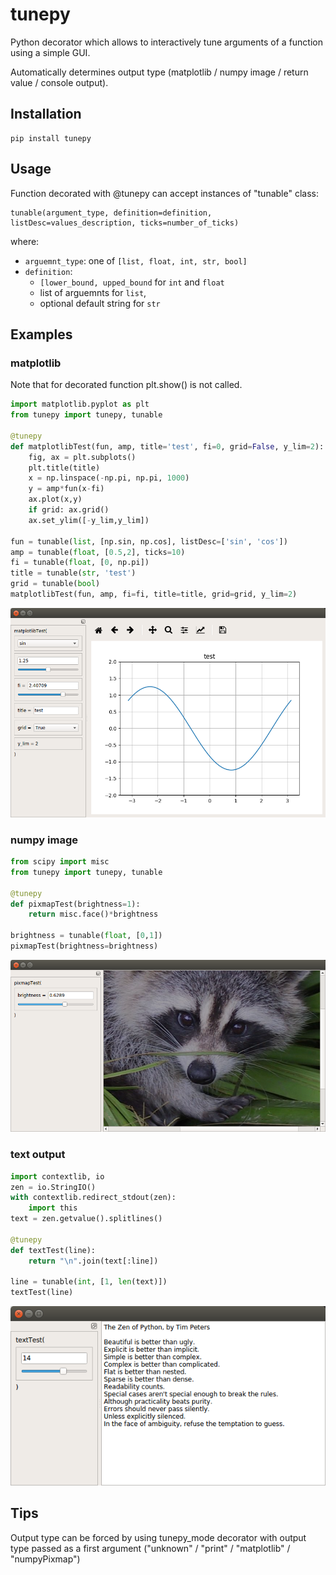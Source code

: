 # tunepy
Python decorator which allows to interactively tune arguments of a function using a simple GUI.

Automatically determines output type (matplotlib / numpy image / return value / console output).

## Installation

```
pip install tunepy
```

## Usage

Function decorated with @tunepy can accept instances of "tunable" class:

```
tunable(argument_type, definition=definition, listDesc=values_description, ticks=number_of_ticks)
```

where:

- ```arguemnt_type```: one of ```[list, float, int, str, bool]```
- ```definition```:
  - ```[lower_bound, upped_bound``` for ```int``` and ```float```
  - list of arguemnts for ```list```,
  - optional default string for ```str```

## Examples
### matplotlib

Note that for decorated function plt.show() is not called.

```python
import matplotlib.pyplot as plt
from tunepy import tunepy, tunable

@tunepy
def matplotlibTest(fun, amp, title='test', fi=0, grid=False, y_lim=2):
    fig, ax = plt.subplots()
    plt.title(title)
    x = np.linspace(-np.pi, np.pi, 1000)
    y = amp*fun(x-fi)
    ax.plot(x,y)
    if grid: ax.grid()
    ax.set_ylim([-y_lim,y_lim])

fun = tunable(list, [np.sin, np.cos], listDesc=['sin', 'cos'])
amp = tunable(float, [0.5,2], ticks=10)
fi = tunable(float, [0, np.pi])
title = tunable(str, 'test')
grid = tunable(bool)
matplotlibTest(fun, amp, fi=fi, title=title, grid=grid, y_lim=2)
```

![example](screenshot.png)

### numpy image

```python
from scipy import misc
from tunepy import tunepy, tunable

@tunepy
def pixmapTest(brightness=1):
    return misc.face()*brightness

brightness = tunable(float, [0,1])
pixmapTest(brightness=brightness)
```

![example2](screenshot2.png)

### text output

```python
import contextlib, io
zen = io.StringIO()
with contextlib.redirect_stdout(zen):
    import this
text = zen.getvalue().splitlines()

@tunepy
def textTest(line):
    return "\n".join(text[:line])

line = tunable(int, [1, len(text)])
textTest(line)
```

![example3](screenshot3.png)

## Tips

Output type can be forced by using tunepy\_mode decorator with output type passed as a first argument ("unknown" / "print" / "matplotlib" / "numpyPixmap")

